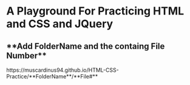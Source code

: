 <h1>A Playground For Practicing HTML and CSS and JQuery</h1>


<h2>**Add FolderName and the containg File Number**</h2>
https://muscardinus94.github.io/HTML-CSS-Practice/**FolderName**/**File#**
